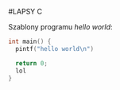#LAPSY C

Szablony programu *hello world*:

```c
int main() {
  pintf("hello world\n")

  return 0;
  lol
}
```